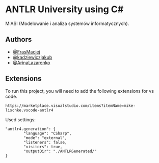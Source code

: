 # ANTLR University using C#

MiASI (Modelowanie i analiza systemów informatycznych).




## Authors

- [@FrasMaciej](https://github.com/FrasMaciej)
- [@kadziewiczjakub](https://www.github.com/kadziewiczjakub)
- [@ArinaLazarenko](https://github.com/ArinaLazarenko)


## Extensions

To run this project, you will need to add the following extensions for vs code.

`https://marketplace.visualstudio.com/items?itemName=mike-lischke.vscode-antlr4`

Used settings:

```
"antlr4.generation": {
        "language": "CSharp",
        "mode": "external",
        "listeners": false,
        "visitors": true,
        "outputDir": "./ANTLRGenerated/"
}
```